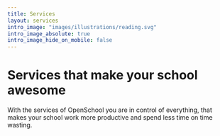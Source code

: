 ```yaml
---
title: Services
layout: services
intro_image: "images/illustrations/reading.svg"
intro_image_absolute: true
intro_image_hide_on_mobile: false
---
```


# Services that make your school awesome

With the services of OpenSchool you are in control of everything, that makes your school work more productive and spend less time on time wasting.
